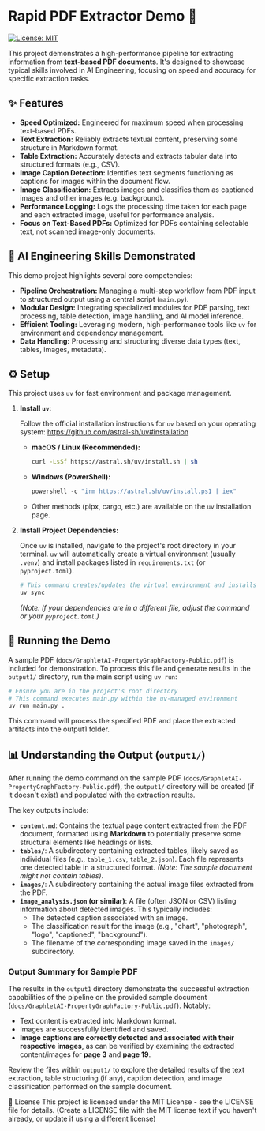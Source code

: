 # Rapid PDF Extractor Demo 🚀

[![License: MIT](https://img.shields.io/badge/License-MIT-yellow.svg)](https://opensource.org/licenses/MIT) <!-- Optional: Replace MIT with your license -->

This project demonstrates a high-performance pipeline for extracting information from **text-based PDF documents**. It's designed to showcase typical skills involved in AI Engineering, focusing on speed and accuracy for specific extraction tasks.

## ✨ Features

*   **Speed Optimized:** Engineered for maximum speed when processing text-based PDFs.
*   **Text Extraction:** Reliably extracts textual content, preserving some structure in Markdown format.
*   **Table Extraction:** Accurately detects and extracts tabular data into structured formats (e.g., CSV).
*   **Image Caption Detection:** Identifies text segments functioning as captions for images within the document flow.
*   **Image Classification:** Extracts images and classifies them as captioned images and other images (e.g. background).
*   **Performance Logging:** Logs the processing time taken for each page and each extracted image, useful for performance analysis.
*   **Focus on Text-Based PDFs:** Optimized for PDFs containing selectable text, not scanned image-only documents.

## 🧠 AI Engineering Skills Demonstrated

This demo project highlights several core competencies:

*   **Pipeline Orchestration:** Managing a multi-step workflow from PDF input to structured output using a central script (`main.py`).
*   **Modular Design:** Integrating specialized modules for PDF parsing, text processing, table detection, image handling, and AI model inference.
*   **Efficient Tooling:** Leveraging modern, high-performance tools like `uv` for environment and dependency management.
*   **Data Handling:** Processing and structuring diverse data types (text, tables, images, metadata).

## ⚙️ Setup

This project uses `uv` for fast environment and package management.

1.  **Install `uv`:**

    Follow the official installation instructions for `uv` based on your operating system: https://github.com/astral-sh/uv#installation

    *   **macOS / Linux (Recommended):**
        ```bash
        curl -LsSf https://astral.sh/uv/install.sh | sh
        ```
    *   **Windows (PowerShell):**
        ```powershell
        powershell -c "irm https://astral.sh/uv/install.ps1 | iex"
        ```
    *   Other methods (pipx, cargo, etc.) are available on the `uv` installation page.

2.  **Install Project Dependencies:**

    Once `uv` is installed, navigate to the project's root directory in your terminal. `uv` will automatically create a virtual environment (usually `.venv`) and install packages listed in `requirements.txt` (or `pyproject.toml`).

    ```bash
    # This command creates/updates the virtual environment and installs packages
    uv sync
    ```
    *(Note: If your dependencies are in a different file, adjust the command or your `pyproject.toml`.)*

## 🚀 Running the Demo

A sample PDF (`docs/GraphletAI-PropertyGraphFactory-Public.pdf`) is included for demonstration. To process this file and generate results in the `output1/` directory, run the main script using `uv run`:

```bash
# Ensure you are in the project's root directory
# This command executes main.py within the uv-managed environment
uv run main.py .
```
This command will process the specified PDF and place the extracted artifacts into the output1 folder.

## 📊 Understanding the Output (`output1/`)

After running the demo command on the sample PDF (`docs/GraphletAI-PropertyGraphFactory-Public.pdf`), the `output1/` directory will be created (if it doesn't exist) and populated with the extraction results.

The key outputs include:

*   **`content.md`**: Contains the textual page content extracted from the PDF document, formatted using **Markdown** to potentially preserve some structural elements like headings or lists.
*   **`tables/`**: A subdirectory containing extracted tables, likely saved as individual files (e.g., `table_1.csv`, `table_2.json`). Each file represents one detected table in a structured format. *(Note: The sample document might not contain tables)*.
*   **`images/`**: A subdirectory containing the actual image files extracted from the PDF.
*   **`image_analysis.json` (or similar)**: A file (often JSON or CSV) listing information about detected images. This typically includes:
    *   The detected caption associated with an image.
    *   The classification result for the image (e.g., "chart", "photograph", "logo", "captioned", "background").
    *   The filename of the corresponding image saved in the `images/` subdirectory.

### Output Summary for Sample PDF

The results in the `output1` directory demonstrate the successful extraction capabilities of the pipeline on the provided sample document (`docs/GraphletAI-PropertyGraphFactory-Public.pdf`). Notably:

*   Text content is extracted into Markdown format.
*   Images are successfully identified and saved.
*   **Image captions are correctly detected and associated with their respective images**, as can be verified by examining the extracted content/images for **page 3** and **page 19**.

Review the files within `output1/` to explore the detailed results of the text extraction, table structuring (if any), caption detection, and image classification performed on the sample document.


📄 License
This project is licensed under the MIT License - see the LICENSE file for details. (Create a LICENSE file with the MIT license text if you haven't already, or update if using a different license)